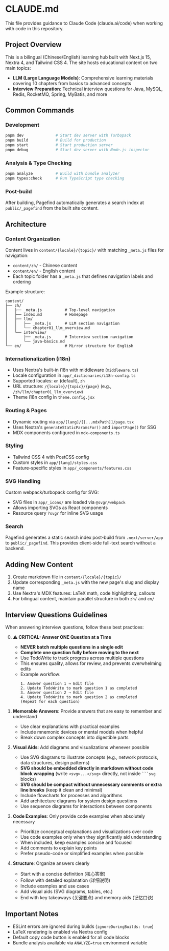 # CLAUDE.md

This file provides guidance to Claude Code (claude.ai/code) when working with code in this repository.

## Project Overview

This is a bilingual (Chinese/English) learning hub built with Next.js 15, Nextra 4, and Tailwind CSS 4. The site hosts educational content on two main topics:
- **LLM (Large Language Models)**: Comprehensive learning materials covering 10 chapters from basics to advanced concepts
- **Interview Preparation**: Technical interview questions for Java, MySQL, Redis, RocketMQ, Spring, MyBatis, and more

## Common Commands

### Development
```bash
pnpm dev              # Start dev server with Turbopack
pnpm build            # Build for production
pnpm start            # Start production server
pnpm debug            # Start dev server with Node.js inspector
```

### Analysis & Type Checking
```bash
pnpm analyze          # Build with bundle analyzer
pnpm types:check      # Run TypeScript type checking
```

### Post-build
After building, Pagefind automatically generates a search index at `public/_pagefind` from the built site content.

## Architecture

### Content Organization
Content lives in `content/{locale}/{topic}/` with matching `_meta.js` files for navigation:
- `content/zh/` - Chinese content
- `content/en/` - English content
- Each topic folder has a `_meta.js` that defines navigation labels and ordering

Example structure:
```
content/
├── zh/
│   ├── _meta.js          # Top-level navigation
│   ├── index.md          # Homepage
│   ├── llm/
│   │   ├── _meta.js      # LLM section navigation
│   │   └── chapter01_llm_overview.md
│   └── interview/
│       ├── _meta.js      # Interview section navigation
│       └── java-basics.md
└── en/                   # Mirror structure for English
```

### Internationalization (i18n)
- Uses Nextra's built-in i18n with middleware (`middleware.ts`)
- Locale configuration in `app/_dictionaries/i18n-config.ts`
- Supported locales: `en` (default), `zh`
- URL structure: `/{locale}/{topic}/{page}` (e.g., `/zh/llm/chapter01_llm_overview`)
- Theme i18n config in `theme.config.jsx`

### Routing & Pages
- Dynamic routing via `app/[lang]/[[...mdxPath]]/page.tsx`
- Uses Nextra's `generateStaticParamsFor()` and `importPage()` for SSG
- MDX components configured in `mdx-components.ts`

### Styling
- Tailwind CSS 4 with PostCSS config
- Custom styles in `app/[lang]/styles.css`
- Feature-specific styles in `app/_components/features.css`

### SVG Handling
Custom webpack/turbopack config for SVG:
- SVG files in `app/_icons/` are loaded via `@svgr/webpack`
- Allows importing SVGs as React components
- Resource query `?svgr` for inline SVG usage

### Search
Pagefind generates a static search index post-build from `.next/server/app` to `public/_pagefind`. This provides client-side full-text search without a backend.

## Adding New Content

1. Create markdown file in `content/{locale}/{topic}/`
2. Update corresponding `_meta.js` with the new page's slug and display name
3. Use Nextra's MDX features: LaTeX math, code highlighting, callouts
4. For bilingual content, maintain parallel structure in both `zh/` and `en/`

## Interview Questions Guidelines

When answering interview questions, follow these best practices:

0. **⚠️ CRITICAL: Answer ONE Question at a Time**
   - **NEVER batch multiple questions in a single edit**
   - **Complete one question fully before moving to the next**
   - Use TodoWrite to track progress across multiple questions
   - This ensures quality, allows for review, and prevents overwhelming edits
   - Example workflow:
     ```
     1. Answer question 1 → Edit file
     2. Update TodoWrite to mark question 1 as completed
     3. Answer question 2 → Edit file
     4. Update TodoWrite to mark question 2 as completed
     (Repeat for each question)
     ```

1. **Memorable Answers**: Provide answers that are easy to remember and understand
   - Use clear explanations with practical examples
   - Include mnemonic devices or mental models when helpful
   - Break down complex concepts into digestible parts

2. **Visual Aids**: Add diagrams and visualizations whenever possible
   - Use SVG diagrams to illustrate concepts (e.g., network protocols, data structures, design patterns)
   - **SVG should be embedded directly in markdown without code block wrapping** (write `<svg>...</svg>` directly, not inside ` ```svg ` blocks)
   - **SVG should be compact without unnecessary comments or extra line breaks** (keep it clean and minimal)
   - Include flowcharts for processes and algorithms
   - Add architecture diagrams for system design questions
   - Use sequence diagrams for interactions between components

3. **Code Examples**: Only provide code examples when absolutely necessary
   - Prioritize conceptual explanations and visualizations over code
   - Use code examples only when they significantly aid understanding
   - When included, keep examples concise and focused
   - Add comments to explain key points
   - Prefer pseudo-code or simplified examples when possible

4. **Structure**: Organize answers clearly
   - Start with a concise definition (核心答案)
   - Follow with detailed explanation (详细说明)
   - Include examples and use cases
   - Add visual aids (SVG diagrams, tables, etc.)
   - End with key takeaways (关键要点) and memory aids (记忆口诀)

## Important Notes

- ESLint errors are ignored during builds (`ignoreDuringBuilds: true`)
- LaTeX rendering is enabled via Nextra config
- Default copy code button is enabled for all code blocks
- Bundle analysis available via `ANALYZE=true` environment variable
